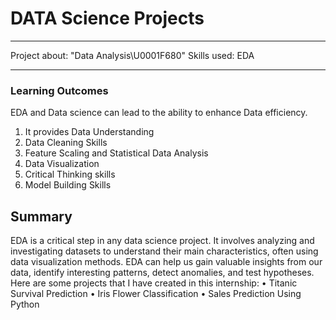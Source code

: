 # DATA Science Projects
---
Project about: "Data Analysis\U0001F680"
Skills used: EDA

---


### Learning Outcomes
EDA and Data science can lead to the ability to enhance Data efficiency.
1. It provides Data Understanding
2. Data Cleaning Skills
3. Feature Scaling and Statistical Data Analysis
4. Data Visualization
5. Critical Thinking skills
6. Model Building Skills

## Summary
EDA is a critical step in any data science project. It involves analyzing and investigating datasets to understand their main characteristics, often using data visualization methods. EDA can help us gain valuable insights from our data, identify interesting patterns, detect anomalies, and test hypotheses.
Here are some projects that I have created in this internship:
•	Titanic Survival Prediction
•	Iris Flower Classification
•	Sales Prediction Using Python
